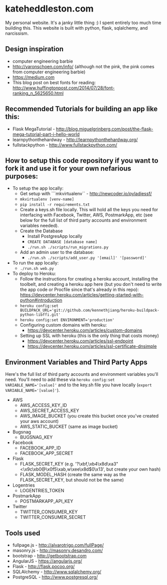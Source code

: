 kateheddleston.com
==================

My personal website. It's a janky little thing :) I spent entirely too much time building this. This website is built with python, flask, sqlalchemy, and narcissism.


Design inspiration
------------------
* computer engineering barbie
* http://yaronschoen.com/info/ (although not the pink, the pink comes from computer engineering barbie)
* https://medium.com
* This blog post on best fonts for reading: http://www.huffingtonpost.com/2014/07/28/font-ranking_n_5625650.html


Recommended Tutorials for building an app like this:
---------------------------------------------------
* Flask MegaTutorial - http://blog.miguelgrinberg.com/post/the-flask-mega-tutorial-part-i-hello-world
* learnpythonthehardway - http://learnpythonthehardway.org/
* fullstackpython - http://www.fullstackpython.com/


How to setup this code repository if you want to fork it and use it for your own nefarious purposes:
---------------------------------------------------------------
* To setup the app locally:
  * Get setup with ```mkvirtualenv`` - http://newcoder.io/pyladiessf/
  * ```mkvirtualenv [venv-name]```
  * ```pip install -r requirements.txt```
  * Create a keys.sh file locally. This will hold all the keys you need for interfacing with Facebook, Twitter, AWS, PostmarkApp, etc (see below for the full list of third party accounts and environment variables needed).
  * Create the Database
    * Install PostgresApp locally
    * ```CREATE DATABASE [database name]```
    * ```./run.sh ./scripts/run_migrations.py```
  * Add an admin user to the database:
    * ```./run.sh ./scripts/add_user.py '[email]' '[password]'```
* To run the app locally:
  * ```./run.sh web.py```
* To deploy to Heroku:
  * Follow the instructions for creating a heroku account, installing the toolbelt, and creating a heroku app here (but you don't need to write the app code or Procfile since that's already in this repo): https://devcenter.heroku.com/articles/getting-started-with-python#introduction
  * ```heroku config:set BUILDPACK_URL='git://github.com/kennethjiang/heroku-buildpack-python-libffi.git'```
  * ```heroku config:set ENVIRONMENT='production'```
  * Configuring custom domains with heroku:
    * https://devcenter.heroku.com/articles/custom-domains
  * Setting up SSL with heroku (this is the only thing that costs money)
    * https://devcenter.heroku.com/articles/ssl-endpoint
    * https://devcenter.heroku.com/articles/ssl-certificate-dnsimple


Environment Variables and Third Party Apps
------------------------------------------
Here's the full list of third party accounts and environment variables you'll need. You'll need to add these via ```heroku config:set VARIABLE_NAME='[value]'``` and to the key.sh file you have locally (```export VARIABLE_NAME='[value]'```).
* AWS
  * AWS_ACCESS_KEY_ID
  * AWS_SECRET_ACCESS_KEY
  * AWS_IMAGE_BUCKET (you create this bucket once you've created your aws account)
  * AWS_STATIC_BUCKET (same as image bucket)
* Bugsnag
  * BUGSNAG_KEY
* Facebook
  * FACEBOOK_APP_ID
  * FACEBOOK_APP_SECRET
* Flask
  * FLASK_SECRET_KEY (e.g. '?\xbf,\xb4\x8d\xa3"<\x9c\xb0@\x0f5\xab,w\xee\x8d$0\x13', but create your own hash)
  * FLASK_MODEL_HASH (create the same way as the FLASK_SECRET_KEY, but should not be the same)
* Logentries
  * LOGENTRIES_TOKEN
* PostmarkApp
  * POSTMARKAPP_API_KEY
* Twitter
  * TWITTER_CONSUMER_KEY
  * TWITTER_CONSUMER_SECRET

 
Tools used
----------------------------
* fullpage.js - http://alvarotrigo.com/fullPage/
* masonry.js - http://masonry.desandro.com/
* bootstrap - http://getbootstrap.com
* AngularJS - https://angularjs.org/
* Flask - http://flask.pocoo.org/
* SQLAlchemy - http://www.sqlalchemy.org/
* PostgreSQL - http://www.postgresql.org/
